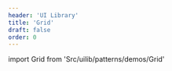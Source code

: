```yaml
---
header: 'UI Library'
title: 'Grid'
draft: false
order: 0
---
```


<!--
  ATTENTION: This file is auto generated by using "makeDemosFactory".
  Do not change the content!
-->

import Grid from 'Src/uilib/patterns/demos/Grid'

<Grid />
